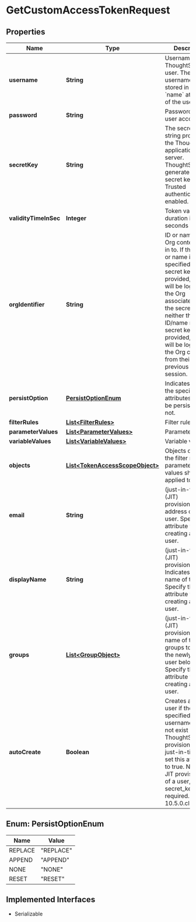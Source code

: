 

# GetCustomAccessTokenRequest


## Properties

| Name | Type | Description | Notes |
|------------ | ------------- | ------------- | -------------|
|**username** | **String** | Username of the ThoughtSpot user. The username is stored in the &#x60;name&#x60; attribute of the user object. |  |
|**password** | **String** | Password of the user account |  [optional] |
|**secretKey** | **String** | The secret key string provided by the ThoughtSpot application server. ThoughtSpot generates a secret key when Trusted authentication is enabled. |  [optional] |
|**validityTimeInSec** | **Integer** | Token validity duration in seconds |  [optional] |
|**orgIdentifier** | **String** | ID or name of the Org context to log in to. If the Org ID or name is not specified but a secret key is provided, the user will be logged into the Org associated with the secret key. If neither the Org ID/name nor the secret key is provided, the user will be logged into the Org context from their previous login session. |  [optional] |
|**persistOption** | [**PersistOptionEnum**](#PersistOptionEnum) | Indicates whether the specified attributes should be persisted or not. |  |
|**filterRules** | [**List&lt;FilterRules&gt;**](FilterRules.md) | Filter rules. |  [optional] |
|**parameterValues** | [**List&lt;ParameterValues&gt;**](ParameterValues.md) | Parameter values. |  [optional] |
|**variableValues** | [**List&lt;VariableValues&gt;**](VariableValues.md) | Variable values. |  [optional] |
|**objects** | [**List&lt;TokenAccessScopeObject&gt;**](TokenAccessScopeObject.md) | Objects on which the filter rules and parameters values should be applied to |  [optional] |
|**email** | **String** | (just-in-time (JIT) provisioning)Email address of the user. Specify this attribute when creating a new user. |  [optional] |
|**displayName** | **String** | (just-in-time (JIT) provisioning) Indicates display name of the user. Specify this attribute when creating a new user. |  [optional] |
|**groups** | [**List&lt;GroupObject&gt;**](GroupObject.md) | (just-in-time (JIT) provisioning) ID or name of the groups to which the newly created user belongs. Specify this attribute when creating a new user. |  [optional] |
|**autoCreate** | **Boolean** |    Creates a new user if the specified username does not exist in ThoughtSpot. To provision a user just-in-time (JIT), set this attribute to true.      Note: For JIT provisioning of a user, the secret_key is required.     Version: 10.5.0.cl or later  |  [optional] |



## Enum: PersistOptionEnum

| Name | Value |
|---- | -----|
| REPLACE | &quot;REPLACE&quot; |
| APPEND | &quot;APPEND&quot; |
| NONE | &quot;NONE&quot; |
| RESET | &quot;RESET&quot; |


## Implemented Interfaces

* Serializable


